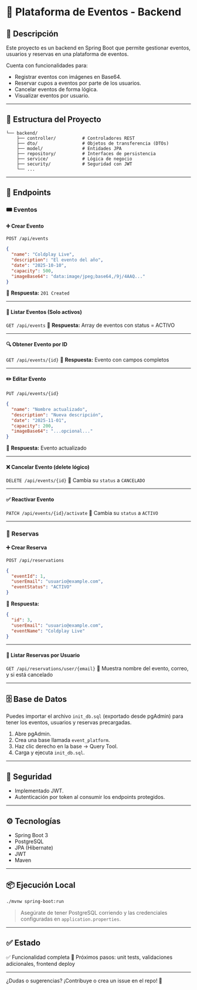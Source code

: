 # 🧾 Plataforma de Eventos - Backend

## 📌 Descripción
Este proyecto es un backend en Spring Boot que permite gestionar eventos, usuarios y reservas en una plataforma de eventos.

Cuenta con funcionalidades para:
- Registrar eventos con imágenes en Base64.
- Reservar cupos a eventos por parte de los usuarios.
- Cancelar eventos de forma lógica.
- Visualizar eventos por usuario.

---

## 📁 Estructura del Proyecto

```
└── backend/
    ├── controller/          # Controladores REST
    ├── dto/                 # Objetos de transferencia (DTOs)
    ├── model/               # Entidades JPA
    ├── repository/          # Interfaces de persistencia
    ├── service/             # Lógica de negocio
    ├── security/            # Seguridad con JWT
    └── ...
```

---

## 🚀 Endpoints

### 🎟️ Eventos

#### ➕ Crear Evento
`POST /api/events`
```json
{
  "name": "Coldplay Live",
  "description": "El evento del año",
  "date": "2025-10-10",
  "capacity": 500,
  "imageBase64": "data:image/jpeg;base64,/9j/4AAQ..."
}
```
📎 **Respuesta:** `201 Created`

---

#### 📄 Listar Eventos (Solo activos)
`GET /api/events`
📎 **Respuesta:** Array de eventos con status = ACTIVO

---

#### 🔍 Obtener Evento por ID
`GET /api/events/{id}`
📎 **Respuesta:** Evento con campos completos

---

#### ✏️ Editar Evento
`PUT /api/events/{id}`
```json
{
  "name": "Nombre actualizado",
  "description": "Nueva descripción",
  "date": "2025-11-01",
  "capacity": 200,
  "imageBase64": "...opcional..."
}
```
📎 **Respuesta:** Evento actualizado

---

#### ❌ Cancelar Evento (delete lógico)
`DELETE /api/events/{id}`
📎 Cambia su `status` a `CANCELADO`

---

#### ✅ Reactivar Evento
`PATCH /api/events/{id}/activate`
📎 Cambia su `status` a `ACTIVO`

---

### 👥 Reservas

#### ➕ Crear Reserva
`POST /api/reservations`
```json
{
  "eventId": 1,
  "userEmail": "usuario@example.com",
  "eventStatus": "ACTIVO"
}
```
📎 **Respuesta:**
```json
{
  "id": 3,
  "userEmail": "usuario@example.com",
  "eventName": "Coldplay Live"
}
```

---

#### 📄 Listar Reservas por Usuario
`GET /api/reservations/user/{email}`
📎 Muestra nombre del evento, correo, y si está cancelado

---

## 🗄️ Base de Datos

Puedes importar el archivo `init_db.sql` (exportado desde pgAdmin) para tener los eventos, usuarios y reservas precargadas.

1. Abre pgAdmin.
2. Crea una base llamada `event_platform`.
3. Haz clic derecho en la base → Query Tool.
4. Carga y ejecuta `init_db.sql`.

---

## 🔐 Seguridad
- Implementado JWT.
- Autenticación por token al consumir los endpoints protegidos.

---

## ⚙️ Tecnologías
- Spring Boot 3
- PostgreSQL
- JPA (Hibernate)
- JWT
- Maven

---

## 📦 Ejecución Local
```bash
./mvnw spring-boot:run
```

> Asegúrate de tener PostgreSQL corriendo y las credenciales configuradas en `application.properties`.

---

## ✅ Estado
✅ Funcionalidad completa
🎯 Próximos pasos: unit tests, validaciones adicionales, frontend deploy

---

¿Dudas o sugerencias? ¡Contribuye o crea un issue en el repo! 🚀
